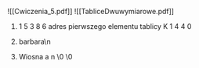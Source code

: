 ![[Cwiczenia_5.pdf]]
![[TabliceDwuwymiarowe.pdf]]

1. 
   1
   5
   3
   8
   6
   adres pierwszego elementu tablicy K
   1
   4 
   4
   0
   
2. 
   barbara\n
   
3. 
   Wiosna
   a
   n
   \0
   \0
   
   
   
   